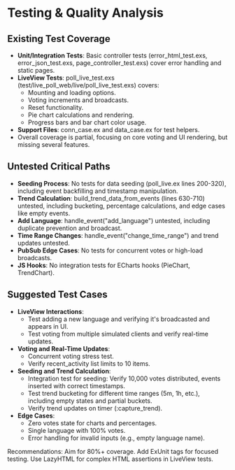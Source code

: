 # Testing & Quality Analysis

## Existing Test Coverage
- **Unit/Integration Tests**: Basic controller tests (error_html_test.exs, error_json_test.exs, page_controller_test.exs) cover error handling and static pages.
- **LiveView Tests**: poll_live_test.exs (test/live_poll_web/live/poll_live_test.exs) covers:
  - Mounting and loading options.
  - Voting increments and broadcasts.
  - Reset functionality.
  - Pie chart calculations and rendering.
  - Progress bars and bar chart color usage.
- **Support Files**: conn_case.ex and data_case.ex for test helpers.
- Overall coverage is partial, focusing on core voting and UI rendering, but missing several features.

## Untested Critical Paths
- **Seeding Process**: No tests for data seeding (poll_live.ex lines 200-320), including event backfilling and timestamp manipulation.
- **Trend Calculation**: build_trend_data_from_events (lines 630-710) untested, including bucketing, percentage calculations, and edge cases like empty events.
- **Add Language**: handle_event("add_language") untested, including duplicate prevention and broadcast.
- **Time Range Changes**: handle_event("change_time_range") and trend updates untested.
- **PubSub Edge Cases**: No tests for concurrent votes or high-load broadcasts.
- **JS Hooks**: No integration tests for ECharts hooks (PieChart, TrendChart).

## Suggested Test Cases
- **LiveView Interactions**:
  - Test adding a new language and verifying it's broadcasted and appears in UI.
  - Test voting from multiple simulated clients and verify real-time updates.
- **Voting and Real-Time Updates**:
  - Concurrent voting stress test.
  - Verify recent_activity list limits to 10 items.
- **Seeding and Trend Calculation**:
  - Integration test for seeding: Verify 10,000 votes distributed, events inserted with correct timestamps.
  - Test trend bucketing for different time ranges (5m, 1h, etc.), including empty states and partial buckets.
  - Verify trend updates on timer (:capture_trend).
- **Edge Cases**:
  - Zero votes state for charts and percentages.
  - Single language with 100% votes.
  - Error handling for invalid inputs (e.g., empty language name).

Recommendations: Aim for 80%+ coverage. Add ExUnit tags for focused testing. Use LazyHTML for complex HTML assertions in LiveView tests.
